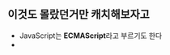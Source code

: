 ## 이것도 몰랐던거만 캐치해보자고

- JavaScript는 **ECMAScript**라고 부르기도 한다
- <script>태그는 </body>위에 있어야 한다 - script를 처리할때는 html이나 css등을 처리하지 않고 script만 처리하기 때문에 html이 전부다 로드되어있지 않으면 에러가 날 수도 있음 - 따라서 html을 전부 로드하고 script를 처리해주기 위해 body의 닫는 태그 위에 작성해주는 것
- document.write()함수는 페이지가 로드되고 나서 호출되면 새로운 페이지에 띄우기 때문에 기존의 것이 다 사라지게 된다 - event같은걸로 호출하면 페이지에 있던게 다 지워질 수도 있다
- **document**객체는 브라우저 화면에 대한 조작을 담당하는 객체이고, **window**객체는 브라우져 화면뿐 아니라 브라우저 전테에 대한 조작을 담당한다 - alert()가 window의 함수인 것이 이것때문임
- window.print()메소드는 화면출력이 아니고 프린터기로 출력하는 것을 의미한다
- **var**와 **let**의 차이점은 **var**의 경우에는 변수 중복 선언시에 이전의 변수를 그대로 사용하게 되지만 **let**은 그렇지 않고 에러가 나게 된다
	- var x = 3; var x;이렇게 해줘도 x는 여전히 3의 값을 가지게 되는 것
- **Literal**은 숫자나 문자열처럼 어떤 ‘값’을 의미한다
- 식별자는 다른 언어와 동일하게 숫자로 시작할 수 없다
- 문자열과 문자열이 아닌 것을 더하면 앞에서부터 라치를 하되 문자열을 만나면 문자열이 아닌 놈들을 전부 문자열로 변환함 - 문자열 형변환으로 사용하더라
	- 예를들면 ”5” + 2 + 3의 결과는 523이고
	- 2 + 3 + "5"의 결과는 55이다
- 비트 연산자는 32bit 형태에서 진행된다
- **ES6**부터 **” * * ”**연산자(++처럼 별 두개)로 제곱연산을 지원한다
- 함수 호출은 다음의 세 경우의 수로 이루질 수 있다
	1. 이벤트 콜백
	2. JS코드로 호출했을때
	3. **Self-invoke** : singleton design pattern에서처럼 (function(){})()로 스스로 호출되었을 때
- String, Number, Boolean객체를 new로 생성하지 않아도 해당 클래스에서 제공하는 메소드를 사용할 수 있다
- event는 onload처럼 브라우저가 발생시키는 것과 onclick처럼 사용자가 발생시키는 것이 있다
- 그리고 button태그의 onclick attribute처럼 html에 이벤트이름=“JS코드” 속성-값 쌍을 만들어서 넣어줄 수도 있다
	- MDN에서도 확인할 수 있지만 대표적인 몇개 아래에 정리되어 있다

![03%20-%20JS%20Basic%207e5c77da89c0415dbeec72f01e05e23d/image1.png](webprogramming.fall.2021.cse.cnu.ac.kr/images/03_7e5c77da89c0415dbeec72f01e05e23d/image1.png)

- 숫자와 문자열로 표현된 숫자를 비교하는 것이 가능하다. 하지만 숫자가 아닌 문자열처럼 숫자의 형태가 아닌 것의 경우(NaN)에는 항상 false가 나오게 된다
	- 예를들면 2 < "12"의 결과는 true이다.
	- 하지만 2 < "dude"의 결과는 false가 된다
- 문자열의 비교는 다른 언어처럼 인덱스별로 ascii코드를 비교한다
	- "mate" < "dude"의 결과는 m이 d보다 작으므로 true이다
	- "2" < "12"의 결과도 2가 1보다 크기 때문에 false이다
- 나중에 까먹을게 분명하지만 Number(), String(), Boolean()을 통해서 형변환이 가능하다
- switch문에서는 ===의 strict comparison을 사용한다 - “0”을 넣으면 case 0:에는 걸리지 않는다는 소리
- TypeScript에서 되는지는 모르겠는데 object에 대해서 for-in문을 사용할 수 있다

```jsx
const obj = {key1: "1", key2: "2"};

for(let key in obj) {
	console.log(obj[key]);
}
```

- 위 코드의 결과는 1\n2가 나온다
- 만약에 된다면 Object.entries()를 안써도 된다는 사실
- 아마 string index를 object type에 지정해줘야 가능하지 않을까
- for-of문은 iterable의 경우 사용할 수 있으며 어디선가 iterator가 무효화되어도 사용할 수 있다는 것을 본것 같다
- continue문 뭔가 찝찝해서 안쓰게 되는데 continue를 만나면 다음으로 넘어간다 - 전통적인 for문의 경우 I++가 수행된다는 사실
- JS에는 C언어에서의 GOTO와 유사한 기능이 있다 - **Label**기능 - 얘는 label을 지정하고 break 라벨이름 이나 continue 라벨이름 이런식으로 적으면 해당 label의 context를 빠져나가게 된다

```jsx
labelName:
while(true) {
	for(let i = 0; i < 100; i++) {
		if(i === 10) { break labelName; }
	}
}
```

- 위 코드의 경우에 i가 10이 되면 for문 하나를 빠져나오는게 아니고 while전체를 빠져나오게 된다

```jsx
labelName: {
	console.log("my");
	console.log("god");
	break labelName;
	console.log("holy");
	console.log("moly");
}
```

- 이놈의 경우에는 my-god만 출력되고 해당 블럭을 빠져나오게 된다